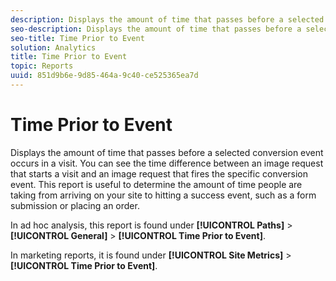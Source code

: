 ```yaml
---
description: Displays the amount of time that passes before a selected conversion event occurs in a visit. You can see the time difference between an image request that starts a visit and an image request that fires the specific conversion event. This report is useful to determine the amount of time people are taking from arriving on your site to hitting a success event, such as a form submission or placing an order.
seo-description: Displays the amount of time that passes before a selected conversion event occurs in a visit. You can see the time difference between an image request that starts a visit and an image request that fires the specific conversion event. This report is useful to determine the amount of time people are taking from arriving on your site to hitting a success event, such as a form submission or placing an order.
seo-title: Time Prior to Event
solution: Analytics
title: Time Prior to Event
topic: Reports
uuid: 851d9b6e-9d85-464a-9c40-ce525365ea7d
---
```


# Time Prior to Event

Displays the amount of time that passes before a selected conversion event occurs in a visit. You can see the time difference between an image request that starts a visit and an image request that fires the specific conversion event. This report is useful to determine the amount of time people are taking from arriving on your site to hitting a success event, such as a form submission or placing an order.

In ad hoc analysis, this report is found under **[!UICONTROL Paths]** > **[!UICONTROL General]** > **[!UICONTROL Time Prior to Event]**.

In marketing reports, it is found under **[!UICONTROL Site Metrics]** > **[!UICONTROL Time Prior to Event]**. 
